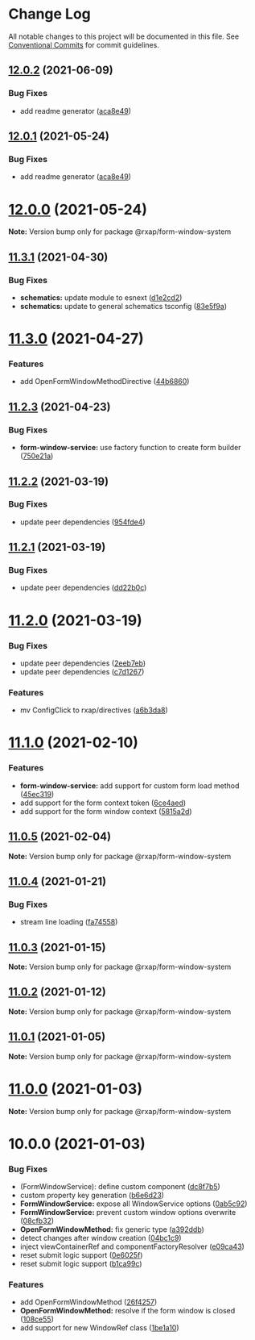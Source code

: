 # Change Log

All notable changes to this project will be documented in this file.
See [Conventional Commits](https://conventionalcommits.org) for commit guidelines.

## [12.0.2](https://gitlab.com/rxap/packages/compare/@rxap/form-window-system@11.3.2...@rxap/form-window-system@12.0.2) (2021-06-09)


### Bug Fixes

* add readme generator ([aca8e49](https://gitlab.com/rxap/packages/commit/aca8e495f06d81edf14e56fdd1e6a3c2d7de4c50))





## [12.0.1](https://gitlab.com/rxap/packages/compare/@rxap/form-window-system@12.0.0...@rxap/form-window-system@12.0.1) (2021-05-24)


### Bug Fixes

* add readme generator ([aca8e49](https://gitlab.com/rxap/packages/commit/aca8e495f06d81edf14e56fdd1e6a3c2d7de4c50))





# [12.0.0](https://gitlab.com/rxap/packages/compare/@rxap/form-window-system@11.3.1...@rxap/form-window-system@12.0.0) (2021-05-24)

**Note:** Version bump only for package @rxap/form-window-system





## [11.3.1](https://gitlab.com/rxap/packages/compare/@rxap/form-window-system@11.3.0...@rxap/form-window-system@11.3.1) (2021-04-30)


### Bug Fixes

* **schematics:** update module to esnext ([d1e2cd2](https://gitlab.com/rxap/packages/commit/d1e2cd252f3866471935131187b3acaefe2cca82))
* **schematics:** update to general schematics tsconfig ([83e5f9a](https://gitlab.com/rxap/packages/commit/83e5f9a0cf1810686a503425d87a5e4ae30b8c84))





# [11.3.0](https://gitlab.com/rxap/packages/compare/@rxap/form-window-system@11.2.3...@rxap/form-window-system@11.3.0) (2021-04-27)


### Features

* add OpenFormWindowMethodDirective ([44b6860](https://gitlab.com/rxap/packages/commit/44b68604205d9901d702b013d074717c02580435))





## [11.2.3](https://gitlab.com/rxap/packages/compare/@rxap/form-window-system@11.2.2...@rxap/form-window-system@11.2.3) (2021-04-23)


### Bug Fixes

* **form-window-service:** use factory function to create form builder ([750e21a](https://gitlab.com/rxap/packages/commit/750e21af0523992b2d83de442ee0e2fce513d2e5))





## [11.2.2](https://gitlab.com/rxap/packages/compare/@rxap/form-window-system@11.2.1...@rxap/form-window-system@11.2.2) (2021-03-19)


### Bug Fixes

* update peer dependencies ([954fde4](https://gitlab.com/rxap/packages/commit/954fde47836ff0c1f25a77c33ff871ddc7685b6c))





## [11.2.1](https://gitlab.com/rxap/packages/compare/@rxap/form-window-system@11.2.0...@rxap/form-window-system@11.2.1) (2021-03-19)


### Bug Fixes

* update peer dependencies ([dd22b0c](https://gitlab.com/rxap/packages/commit/dd22b0ce053bc266c7aea659a2faf3be39f424e7))





# [11.2.0](https://gitlab.com/rxap/packages/compare/@rxap/form-window-system@11.1.0...@rxap/form-window-system@11.2.0) (2021-03-19)


### Bug Fixes

* update peer dependencies ([2eeb7eb](https://gitlab.com/rxap/packages/commit/2eeb7eb85eedd6d610e855dc1724c7153cf01fd0))
* update peer dependencies ([c7d1267](https://gitlab.com/rxap/packages/commit/c7d12671f3efc198985cddee92caa2558e74b023))


### Features

* mv ConfigClick to rxap/directives ([a6b3da8](https://gitlab.com/rxap/packages/commit/a6b3da8551a8f2659e8134aa9881d0f0cb1c607e))





# [11.1.0](https://gitlab.com/rxap/packages/compare/@rxap/form-window-system@11.0.5...@rxap/form-window-system@11.1.0) (2021-02-10)


### Features

* **form-window-service:** add support for custom form load method ([45ec319](https://gitlab.com/rxap/packages/commit/45ec319e4f7d7dd1ded6cae3795d838be41e8f38))
* add support for the form context token ([6ce4aed](https://gitlab.com/rxap/packages/commit/6ce4aed51c369336db8032fbcedf37e9b4bcd7d9))
* add support for the form window context ([5815a2d](https://gitlab.com/rxap/packages/commit/5815a2dbc35599c383af612566d616e96b423d45))





## [11.0.5](https://gitlab.com/rxap/packages/compare/@rxap/form-window-system@11.0.4...@rxap/form-window-system@11.0.5) (2021-02-04)

**Note:** Version bump only for package @rxap/form-window-system





## [11.0.4](https://gitlab.com/rxap/packages/compare/@rxap/form-window-system@11.0.3...@rxap/form-window-system@11.0.4) (2021-01-21)


### Bug Fixes

* stream line loading ([fa74558](https://gitlab.com/rxap/packages/commit/fa745582bb06e2af69aee9ee6e1f25e09f4550fe))





## [11.0.3](https://gitlab.com/rxap/packages/compare/@rxap/form-window-system@11.0.2...@rxap/form-window-system@11.0.3) (2021-01-15)

**Note:** Version bump only for package @rxap/form-window-system





## [11.0.2](https://gitlab.com/rxap/packages/compare/@rxap/form-window-system@11.0.1...@rxap/form-window-system@11.0.2) (2021-01-12)

**Note:** Version bump only for package @rxap/form-window-system





## [11.0.1](https://gitlab.com/rxap/packages/compare/@rxap/form-window-system@11.0.0...@rxap/form-window-system@11.0.1) (2021-01-05)

**Note:** Version bump only for package @rxap/form-window-system





# [11.0.0](https://gitlab.com/rxap/packages/compare/@rxap/form-window-system@10.0.0...@rxap/form-window-system@11.0.0) (2021-01-03)

**Note:** Version bump only for package @rxap/form-window-system





# 10.0.0 (2021-01-03)


### Bug Fixes

* (FormWindowService): define custom component ([dc8f7b5](https://gitlab.com/rxap/packages/commit/dc8f7b58283f69d4f5e8e757a61364cd815b9a67))
* custom property key generation ([b6e6d23](https://gitlab.com/rxap/packages/commit/b6e6d23215f0b35e0de2d35003b186a3d435b8e4))
* **FormWindowService:** expose all WindowService options ([0ab5c92](https://gitlab.com/rxap/packages/commit/0ab5c924420c3b948120c3b958732cdca849999f))
* **FormWindowService:** prevent custom window options overwrite ([08cfb32](https://gitlab.com/rxap/packages/commit/08cfb323dc1da4ccdebfb01ae534680673ea4b24))
* **OpenFormWindowMethod:** fix generic type ([a392ddb](https://gitlab.com/rxap/packages/commit/a392ddb48b68f604fd395d1eacdf9191068a3983))
* detect changes after window creation ([04bc1c9](https://gitlab.com/rxap/packages/commit/04bc1c9af16ef5477e68ae203d80cc60d00b3c0a))
* inject viewContainerRef and componentFactoryResolver ([e09ca43](https://gitlab.com/rxap/packages/commit/e09ca4394750ea6825b1ecaa7384d44a710b6595))
* reset submit logic support ([0e6025f](https://gitlab.com/rxap/packages/commit/0e6025f5cc93fc999158793093efd81f7a803c84))
* reset submit logic support ([b1ca99c](https://gitlab.com/rxap/packages/commit/b1ca99c6ee758b9f8a66ae3adf1a9e60ca8d48a9))


### Features

* add OpenFormWindowMethod ([26f4257](https://gitlab.com/rxap/packages/commit/26f4257d8ea6a745a0a99b7289c260eaf0440188))
* **OpenFormWindowMethod:** resolve if the form window is closed ([108ce55](https://gitlab.com/rxap/packages/commit/108ce5516f56109e2d63b1d603974e938969d502))
* add support for new WindowRef class ([1be1a10](https://gitlab.com/rxap/packages/commit/1be1a10c63771735b240df6ff677944f221030f3))
